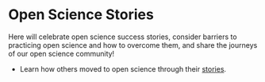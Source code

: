 # Open Science Stories

Here will celebrate open science success stories, consider barriers to practicing open science and how to overcome them, and share the journeys of our open science community!

- Learn how others moved to open science through their [stories](./OpenCore_SME_Why-I-Practice-Open-Science.md).
